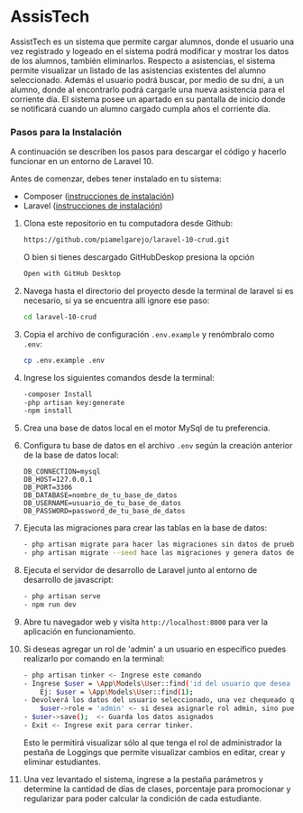 # AssisTech
AssistTech es un sistema que permite cargar alumnos, donde el usuario una vez registrado y logeado en el sistema podrá modificar y mostrar los datos de los alumnos, también eliminarlos. 
Respecto a asistencias, el sistema permite visualizar un listado de las asistencias existentes del alumno seleccionado. Además el usuario podrá buscar, por medio de su dni, a un alumno, donde al encontrarlo podrá cargarle una nueva asistencia para el corriente día.
El sistema posee un apartado en su pantalla de inicio donde se notificará cuando un alumno cargado cumpla años el corriente día.

### Pasos para la Instalación
A continuación se describen los pasos para descargar el código y hacerlo funcionar en un entorno de Laravel 10.

Antes de comenzar, debes tener instalado en tu sistema:

- Composer ([instrucciones de instalación](https://getcomposer.org/doc/00-intro.md#installation-linux-unix-macos))
- Laravel ([instrucciones de instalación](https://laravel.com/docs/8.x/installation))

1. Clona este repositorio en tu computadora desde Github:

    ```bash
    https://github.com/piamelgarejo/laravel-10-crud.git
    ```
    O bien si tienes descargado GitHubDeskop presiona la opción 
    ```bash
    Open with GitHub Desktop
    ```

2. Navega hasta el directorio del proyecto desde la terminal de laravel si es necesario, si ya se encuentra allí ignore ese paso:

    ```bash
    cd laravel-10-crud
    ```

4. Copia el archivo de configuración `.env.example` y renómbralo como `.env`:

    ```bash
    cp .env.example .env
    ```
5. Ingrese los siguientes comandos desde la terminal:
     ```bash
    -composer Install
	-php artisan key:generate
	-npm install
     ```
6. Crea una base de datos local en el motor MySql de tu preferencia.

7. Configura tu base de datos en el archivo `.env` según la creación anterior de la base de datos local:

    ```plaintext
    DB_CONNECTION=mysql
    DB_HOST=127.0.0.1
    DB_PORT=3306
    DB_DATABASE=nombre_de_tu_base_de_datos
    DB_USERNAME=usuario_de_tu_base_de_datos 
    DB_PASSWORD=password_de_tu_base_de_datos
    ```

8. Ejecuta las migraciones para crear las tablas en la base de datos:

    ```bash
    - php artisan migrate para hacer las migraciones sin datos de prueba
    - php artisan migrate --seed hace las migraciones y genera datos de prueba para utilizar el sistema 
    ```

9. Ejecuta el servidor de desarrollo de Laravel junto al entorno de desarrollo de javascript: 

    ```bash
    - php artisan serve
	- npm run dev
    ```

10. Abre tu navegador web y visita `http://localhost:8000` para ver la aplicación en funcionamiento.

11. Si deseas agregar un rol de 'admin' a un usuario en específico puedes realizarlo por comando en la terminal:
    ```bash
    - php artisan tinker <- Ingrese este comando 
    - Ingrese $user = \App\Models\User::find('id del usuario que desea agregar el rol');
        Ej: $user = \App\Models\User::find(1);
    - Devolverá los datos del usuario seleccionado, una vez chequeado que sea el correcto, ingrese:
        $user->role = 'admin' <- si desea asignarle rol admin, sino puede configurar nombre del rol deseado;
    - $user->save();  <- Guarda los datos asignados
    - Exit <- Ingrese exit para cerrar tinker. 
    ```
    Esto le permitirá visualizar sólo al que tenga el rol de administrador la pestaña de Loggings que permite visualizar cambios en editar, crear y eliminar estudiantes.

12. Una vez levantado el sistema, ingrese a la pestaña parámetros y determine la cantidad de días de clases, porcentaje para promocionar y regularizar para poder calcular la condición de cada estudiante.

